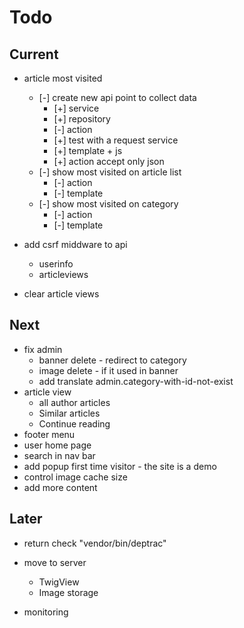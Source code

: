 # Todo

## Current

- article most visited
  - [-] create new api point to collect data
    - [+] service
    - [+] repository
    - [-] action
    - [+] test with a request service
    - [+] template + js
    - [+] action accept only json
  - [-] show most visited on article list
    - [-] action
    - [-] template
  - [-] show most visited on category
    - [-] action
    - [-] template

- add csrf middware to api
  - userinfo
  - articleviews

- clear article views

## Next

- fix admin
  - banner delete - redirect to category
  - image delete - if it used in banner
  - add translate admin.category-with-id-not-exist
- article view
  - all author articles
  - Similar articles
  - Continue reading
- footer menu
- user home page
- search in nav bar
- add popup first time visitor - the site is a demo
- control image cache size
- add more content

## Later

- return check "vendor/bin/deptrac"

- move to server
  - TwigView
  - Image storage

- monitoring
